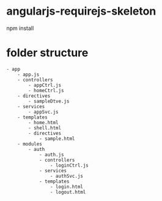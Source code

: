 # angularjs-requirejs-skeleton
 npm install

# folder structure
    - app
        - app.js
        - controllers
            - appCtrl.js
            - homeCtrl.js
        - directives
            - sampleDtve.js
        - services
            - appSvc.js
        - templates
            - home.html
            - shell.html
            - directives
                - sample.html
        - modules
            - auth
                - auth.js
                - controllers
                    - loginCtrl.js
                - services
                    - authSvc.js
                - templates
                    - login.html
                    - logout.html
